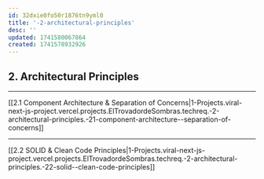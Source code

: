 ```yaml
---
id: 32dxie0fo50r1876tn9yml0
title: '-2-architectural-principles'
desc: ''
updated: 1741580067864
created: 1741578932926
---
```

## 2\. Architectural Principles

---

[[2.1 Component Architecture & Separation of Concerns|1-Projects.viral-next-js-project.vercel.projects.ElTrovadordeSombras.techreq.-2-architectural-principles.-21-component-architecture--separation-of-concerns]]

---

[[2.2 SOLID & Clean Code Principles|1-Projects.viral-next-js-project.vercel.projects.ElTrovadordeSombras.techreq.-2-architectural-principles.-22-solid--clean-code-principles]]

